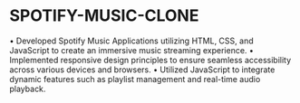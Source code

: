 # SPOTIFY-MUSIC-CLONE
•	Developed Spotify Music Applications utilizing HTML, CSS, and JavaScript to create an immersive music streaming experience.
•	Implemented responsive design principles to ensure seamless accessibility across various devices and browsers.
•	Utilized JavaScript to integrate dynamic features such as playlist management and real-time audio playback.
